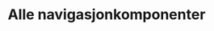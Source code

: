 ---
layout: component-category
group: navigasjon
permalink: /navigasjon/

title: Alle navigasjonkomponenter
---